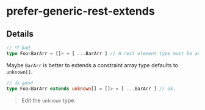 # prefer-generic-rest-extends

## Details

<!-- eslint-skip -->
```ts
// 👎 bad
type Foo<BarArr = []> = [ ...BarArr ] // A rest element type must be an array type.(2574)
```

Maybe `BarArr` is better to extends a constraint array type defaults to `unknown[]`.

<!-- eslint-skip -->
```ts
// 👍 good
type Foo<BarArr extends unknown[] = []> = [ ...BarArr ] // ok.
```

> Edit the `unknown` type.
